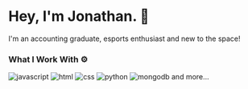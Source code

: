 # Hey, I'm Jonathan. 👋
I'm an accounting graduate, esports enthusiast and new to the space!

### What I Work With ⚙️
<p style=left-align>
<img src="https://img.shields.io/badge/JavaScript-F7DF1E.svg?style=for-the-badge&logo=JavaScript&logoColor=black" alt="javascript">
<img src="https://img.shields.io/badge/HTML5-E34F26.svg?style=for-the-badge&logo=HTML5&logoColor=white" alt="html">
<img src="https://img.shields.io/badge/CSS3-1572B6.svg?style=for-the-badge&logo=CSS3&logoColor=white" alt="css">
<img src="https://img.shields.io/badge/Python-3776AB.svg?style=for-the-badge&logo=Python&logoColor=white" alt="python">
<img src="https://img.shields.io/badge/MongoDB-47A248.svg?style=for-the-badge&logo=MongoDB&logoColor=white" alt="mongodb">
and more...</p>

<!--
**joncms95/joncms95** is a ✨ _special_ ✨ repository because its `README.md` (this file) appears on your GitHub profile.

Here are some ideas to get you started:

- 🔭 I’m currently working on ...
- 🌱 I’m currently learning ...
- 👯 I’m looking to collaborate on ...
- 🤔 I’m looking for help with ...
- 💬 Ask me about ...
- 📫 How to reach me: ...
- 😄 Pronouns: ...
- ⚡ Fun fact: ...
-->
